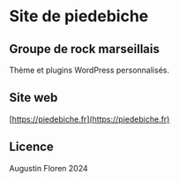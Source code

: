 # Site de piedebiche

## Groupe de rock marseillais

Thème et plugins WordPress personnalisés.

## Site web

[https://piedebiche.fr](https://piedebiche.fr)

## Licence

Augustin Floren 2024
